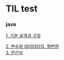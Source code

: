 # TIL test
### java
[1. 기본 골격과 구정](https://kimjinoook.github.io/TIL/todayLearn/java/1.java_start)   




[2. 변수와 데이터타입, 형변환](https://kimjinoook.github.io/TIL/todayLearn/java/2.var&dataType)   
[3. 연산자](https://kimjinoook.github.io/TIL/todayLearn/java/3.operator)   



